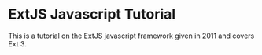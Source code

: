 ExtJS Javascript Tutorial
=====
This is a tutorial on the ExtJS javascript framework given in 2011 and covers Ext 3. 
